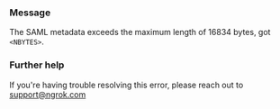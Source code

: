 
### Message
The SAML metadata exceeds the maximum length of 16834 bytes, got <code>&lt;NBYTES&gt;</code>.

### Further help
If you're having trouble resolving this error, please reach out to [support@ngrok.com](mailto:support@ngrok.com?subject=Help%20with%20ERR_NGROK_1680)


